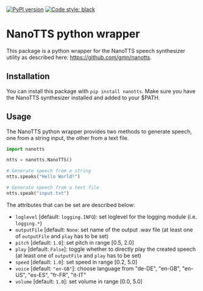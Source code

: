 [![PyPI version](https://badge.fury.io/py/nanotts.svg)](https://badge.fury.io/py/nanotts)
[![Code style: black](https://img.shields.io/badge/code%20style-black-000000.svg)](https://github.com/psf/black)

# NanoTTS python wrapper

This package is a python wrapper for the NanoTTS speech synthesizer utility as described here: https://github.com/gmn/nanotts.

## Installation

You can install this package with `pip install nanotts`.
Make sure you have the NanoTTS synthesizer installed and added to your $PATH.

## Usage

The NanoTTS python wrapper provides two methods to generate speech, one from a string input, the other from a text file.

```python
import nanotts

ntts = nanotts.NanoTTS()

# Generate speech from a string
ntts.speaks("Hello World!")

# Generate speech from a text file
ntts.speak("input.txt")
```

The attributes that can be set are described below:

* `loglevel` [default: `logging.INFO`): set loglevel for the logging module (i.e. `logging.*`)
* `outputFile` [default: `None`: set name of the output .wav file (at least one of `outputFile` and `play` has to be set)
* `pitch` [default: `1.0`]: set pitch in range [0.5, 2.0]
* `play` [default: `False`]: toggle whether to directly play the created speech (at least one of `outputFile` and `play` has to be set)
* `speed` [default: `1.0`]: set speed in range [0.2, 5.0]
* `voice` [default: `"en-GB"`]: choose language from "de-DE", "en-GB", "en-US", "es-ES", "fr-FR", "it-IT"
* `volume` [default: `1.0`]: set volume in range [0.0, 5.0]

